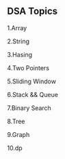 



## DSA Topics

1.Array



2.String

















3.Hasing









4.Two Pointers


























































5.Sliding Window








6.Stack && Queue




7.Binary Search

8.Tree

9.Graph

10.dp
